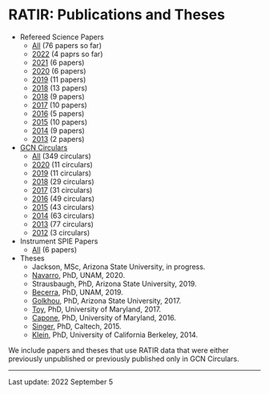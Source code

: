 # RATIR: Publications and Theses

* Refereed Science Papers
  * [All](http://bit.ly/2CPPwdO) (76 papers so far)
  * [2022](https://bit.ly/3eqkn9B) (4 paprs so far)
  * [2021](https://bit.ly/3RmbOLm) (6 papers)
  * [2020](https://bit.ly/3RE3rKZ) (6 papers)
  * [2019](http://bit.ly/2SyzqAN) (11 papers)
  * [2018](https://bit.ly/2KqznjI) (13 papers)
  * [2018](https://bit.ly/2KqznjI) (9 papers)
  * [2017](http://bit.ly/2t4GSc3) (10 papers)
  * [2016](http://bit.ly/2CP0bWs) (5 papers)
  * [2015](http://bit.ly/2F2gv83) (10 papers)
  * [2014](http://bit.ly/2t5WoUY) (9 papers)
  * [2013](http://bit.ly/2F461oO) (2 papers)
* [GCN Circulars](https://gcn.gsfc.nasa.gov/gcn3_circulars.html)
  * [All](http://bit.ly/30OIhiU) (349 circulars)
  * [2020](http://bit.ly/37q1ytS) (11 circulars)
  * [2019](http://bit.ly/2LAHLBn) (11 circulars)
  * [2018](http://bit.ly/2Z5pUWv) (29 circulars)
  * [2017](http://bit.ly/2Z899tQo) (31 circulars)
  * [2016](http://bit.ly/2LCdUsu) (49 circulars)
  * [2015](http://bit.ly/2LDvz2W) (43 circulars)
  * [2014](http://bit.ly/2JKlChT) (63 circulars)
  * [2013](http://bit.ly/2XVKX17) (77 circulars)
  * [2012](http://bit.ly/2SxmAkl) (3 circulars)
* Instrument SPIE Papers
  * [All](http://bit.ly/2F4nMnP) (6 papers)
* Theses
  * Jackson, MSc, Arizona State University, in progress.
  * [Navarro](https://tesiunam.dgb.unam.mx/F/93N1SLKUC3TPXDIA1XVT9J29XBQGGR8RRYQD34BFAE43BIK21Y-22225?func=full-set-set&set_number=957748&set_entry=000116&format=999), PhD, UNAM, 2020.
  * Strausbaugh, PhD, Arizona State University, 2019.
  * [Becerra](https://tesiunam.dgb.unam.mx/F/B7PKS8HDPJ6KLYFJVIXE6N3C45INT1K3GSI8R382KS9YJRYYJX-16412?func=full-set-set&set_number=957838&set_entry=000001&format=999), PhD, UNAM, 2019.
  * [Golkhou](https://ui.adsabs.harvard.edu/#abs/2017PhDT........70G/abstract), PhD, Arizona State University, 2017.
  * [Toy](https://ui.adsabs.harvard.edu/#abs/2017PhDT........21T/abstract), PhD, University of Maryland, 2017.
  * [Capone](https://ui.adsabs.harvard.edu/#abs/2016PhDT.......107C/abstract), PhD, University of Maryland, 2016.
  * [Singer](https://ui.adsabs.harvard.edu/#abs/2015PhDT.........6S/abstract), PhD, Caltech, 2015.
  * [Klein](https://ui.adsabs.harvard.edu/#abs/2014PhDT.......144K/abstract), PhD, University of California Berkeley, 2014.

We include papers and theses that use RATIR data that were either previously unpublished or previously published only in GCN Circulars.

<hr/>

Last update: 2022 September 5

